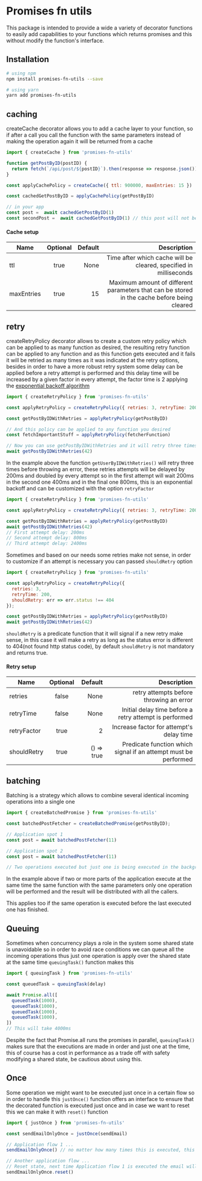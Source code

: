 # Promises fn utils
This package is intended to provide a wide a variety of decorator functions to easily add capabilities to your functions which returns promises and this without modify the function's interface.

## Installation
```bash
# using npm
npm install promises-fn-utils --save

# using yarn
yarn add promises-fn-utils
```

## caching
createCache decorator allows you to add a cache layer to your function, so if after a call you call the function with the same parameters instead of making the operation again it will be returned from a cache

```javascript
import { createCache } from 'promises-fn-utils'

function getPostByID(postID) {
  return fetch(`/api/post/${postID}`).then(response => response.json())
}

const applyCachePolicy = createCache({ ttl: 900000, maxEntries: 15 })

const cachedGetPostByID = applyCachePolicy(getPostByID)

// in your app
const post =  await cachedGetPostByID(1)
const secondPost =  await cachedGetPostByID(1) // this post will not be retrieved from the api but from the cache
```
#### Cache setup
| Name        | Optional           | Default  | Description  |
| ------------- |:-------------:| -----:| -----:|
|  ttl     			| true 				| None | Time after which cache will be cleared, specified in milliseconds |
| maxEntries      | true      | 15  | Maximum amount of different parameters that can be stored in the cache before being cleared |

## retry
createRetryPolicy decorator allows to create a custom retry policy which can be applied to as many function as desired, the resulting retry function can be applied to any function and as this function gets executed and it fails it will be retried as many times as it was indicated at the retry options, besides in order to have a more robust retry system some delay can be applied before a retry attempt is performed and this delay time will be increased by a given factor in every attempt, the factor time is 2 applying the [exponential backoff algorithm](https://en.wikipedia.org/wiki/Exponential_backoff)

```javascript
import { createRetryPolicy } from 'promises-fn-utils'

const applyRetryPolicy = createRetryPolicy({ retries: 3, retryTime: 200 });

const getPostByIDWithRetries = applyRetryPolicy(getPostByID)

// And this policy can be applied to any function you desired
const fetchImportantStuff = applyRetryPolicy(fetcherFunction)

// Now you can use getPostByIDWithRetries and it will retry three times before throwing an error
await getPostByIDWithRetries(42)
```

In the example above the function `getUserByIDWithRetries()` will retry three times before throwing an error, these retries attempts will be delayed by 200ms and doubled by every attempt so in the first attempt will wait 200ms in the second one 400ms and in the final one 800ms, this is an exponential backoff and can be customized with the option `retryFactor`

```javascript
import { createRetryPolicy } from 'promises-fn-utils'

const applyRetryPolicy = createRetryPolicy({ retries: 3, retryTime: 200, retryFactor: 4 });

const getPostByIDWithRetries = applyRetryPolicy(getPostByID)
await getPostByIDWithRetries(42)
// First attempt delay: 200ms
// Second attempt delay: 800ms
// Third attempt delay: 2400ms
```

Sometimes and based on our needs some retries make not sense, in order to customize if an attempt is necessary you can passed `shouldRetry` option

```javascript
import { createRetryPolicy } from 'promises-fn-utils'

const applyRetryPolicy = createRetryPolicy({
  retries: 3,
  retryTime: 200,
  shouldRetry: err => err.status !== 404
});

const getPostByIDWithRetries = applyRetryPolicy(getPostByID)
await getPostByIDWithRetries(42)
```

`shouldRetry` is a predicate function that it will signal if a new retry make sense, in this case it will make a retry as long as the status error is different to 404(not found http status code), by default `shouldRetry` is not mandatory and returns true.

#### Retry setup
| Name        | Optional           | Default  | Description  |
| ------------- |:-------------:| -----:| -----:|
|  retries     			| false 				| None | retry attempts before throwing an error |
| retryTime      | false      | None  | Initial delay time before a retry attempt is performed |
| retryFactor      | true      | 2  | Increase factor for attempt's delay time |
| shouldRetry      | true      | () => true  | Predicate function which signal if an attempt must be performed |

## batching
Batching is a strategy which allows to combine several identical incoming operations into a single one

```javascript
import { createBatchedPromise } from 'promises-fn-utils'

const batchedPostFetcher = createBatchedPromise(getPostByID);

// Application spot 1
const post = await batchedPostFetcher(11)

// Application spot 2
const post = await batchedPostFetcher(11)

// Two operations executed but just one is being executed in the background at the time, the result will be send to both calling places
```

In the example above if two or more parts of the application execute at the same time the same function with the same parameters only one operation will be performed and the result will be distributed with all the callers.

This applies too if the same operation is executed before the last executed one has finished.

## Queuing
Sometimes when concurrency plays a role in the system some shared state is unavoidable so in order to avoid race conditions we can queue all the incoming operations thus just one operation is apply over the shared state at the same time `queuingTask()` function makes this

```javascript
import { queuingTask } from 'promises-fn-utils'

const queuedTask = queuingTask(delay)

await Promise.all([
  queuedTask(1000),
  queuedTask(1000),
  queuedTask(1000),
  queuedTask(1000),
])
// This will take 4000ms
```

Despite the fact that Promise.all runs the promises in parallel, `queuingTask()` makes sure that the executions are made in order and just one at the time, this of course has a cost in performance as a  trade off with safety modifying a shared state, be cautious about using this.

## Once
Some operation we might want to be executed just once in a certain flow so in order to handle this `justOnce()` function offers an interface to ensure that the decorated function is executed just once and in case we want to reset this we can make it with `reset()` function

```javascript
import { justOnce } from 'promises-fn-utils'

const sendEmailOnlyOnce = justOnce(sendEmail)

// Application flow 1 ...
sendEmailOnlyOnce() // no matter how many times this is executed, this will send the email just once

// Another application flow ...
// Reset state, next time Application flow 1 is executed the email will be sent again
sendEmailOnlyOnce.reset()
```